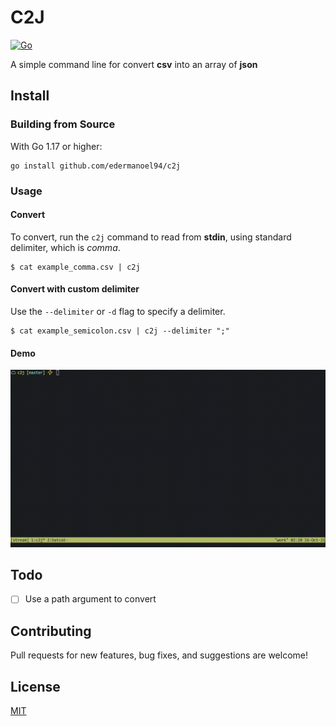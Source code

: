 # C2J

[![Go](https://github.com/edermanoel94/c2j/actions/workflows/go.yml/badge.svg)](https://github.com/edermanoel94/c2j/actions/workflows/go.yml)

A simple command line for convert **csv** into an array of **json**

## Install

### Building from Source

With Go 1.17 or higher:

```
go install github.com/edermanoel94/c2j
```

### Usage

#### Convert

To convert, run the `c2j` command to read from **stdin**, using standard delimiter, which is *comma*.

```
$ cat example_comma.csv | c2j
```

#### Convert with custom delimiter

Use the `--delimiter` or `-d` flag to specify a delimiter.

```
$ cat example_semicolon.csv | c2j --delimiter ";"
```

#### Demo

![Demonstration](demo.gif)

## Todo


- [ ] Use a path argument to convert

## Contributing

Pull requests for new features, bug fixes, and suggestions are welcome!

## License

[MIT](https://github.com/edermanoel94/c2j/blob/master/LICENSE)

